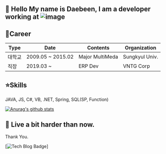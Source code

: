 👋 Hello My name is Daebeen, I am a developer working at ![image](https://user-images.githubusercontent.com/33610314/118752438-0c8f6600-b89e-11eb-9f21-653c996a08bf.png)
--

💜Career
--
|  Type |     Date      |      Contents      |       Organization       |
|-------|---------------|--------------------|--------------------------|
|대학교 |2009.05 ~ 2015.02|Major MultiMeda     | Sungkyul Univ.
|직장   |2019.03 ~      |ERP Dev             | VNTG Corp



⭐Skills
--
JAVA, JS, C#, VB, .NET, Spring, SQL(SP, Function)  

[![Anurag's github stats](https://github-readme-stats.vercel.app/api?username=imdaebeen)](https://github.com/anuraghazra/github-readme-stats)


🦾 Live a bit harder than now.
--
   Thank You.


[![Tech Blog Badge](http://img.shields.io/badge/-Tech%20blog-black?style=flat-square&logo=github&link=https://zzsza.github.io/)]
<!-- (https://daebeen-im.tistory.com/category/IT%20%EA%B0%9C%EB%B0%9C/%EC%BD%94%EB%93%9C%EC%88%A8%5BCODE%20SOOM%5D) -->

